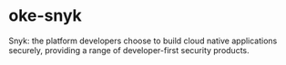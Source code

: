 # oke-snyk
Snyk: the platform developers choose to build cloud native applications securely, providing a range of developer-first security products.
